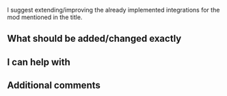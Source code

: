 <!-- DO NOT DELETE THE CONTENT ON THIS PAGE. FILL OUT ENTIRELY. -->
<!-- The issue will be ignored if something is missing -->
<!-- These are comments and will not be shown -->


I suggest extending/improving the already implemented integrations for the mod mentioned in the title.

## What should be added/changed exactly
<!-- Be as specific as possible. Don't just say "Add integration for mod xyz" or "Make entities from mod xyz convertible". This will be ignored. -->
<!-- Positive example: "Entity xyz should be convertible and have n blood. Also I would like to store blood in block/container xyz" -->

## I can help with
<!-- E.g. providing textures for something or testing builds -->


<!-- Optional -->
## Additional comments
